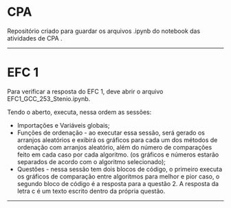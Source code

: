 # CPA
Repositório criado para guardar os arquivos .ipynb do notebook das atividades de CPA . 

------
# EFC 1

Para verificar a resposta do EFC 1, deve abrir o arquivo EFC1_GCC_253_Stenio.ipynb. 

Tendo o aberto, executa, nessa ordem as sessões: 

* Importações e Variáveis globais; 
* Funções de ordenação - ao executar essa sessão, será gerado os arranjos aleatórios e exibirá os gráficos para cada um dos métodos de ordenação com arranjos aleatório, além do número de comparações feito em cada caso por cada algoritmo. (os gráficos e números estarão separados de acordo com o algoritmo selecionado);
* Questões - nessa sessão tem dois blocos de código, o primeiro executa os gráficos de comparação entre algoritmos para melhor e pior caso, o segundo bloco de código é a resposta para a questão 2. A resposta da letra c é um texto escrito dentro da própria questão. 

----- 
